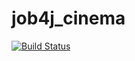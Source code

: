 # job4j_cinema
[![Build Status](https://travis-ci.org/DenisViskov/job4j_cinema.svg?branch=master)](https://travis-ci.org/DenisViskov/job4j_cinema)
